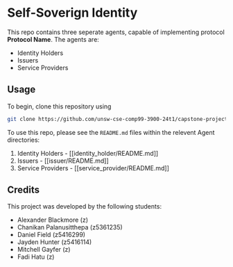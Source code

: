 # Self-Soverign Identity
This repo contains three seperate agents, capable of implementing protocol **Protocol Name**.
The agents are:
- Identity Holders
- Issuers
- Service Providers


## Usage
To begin, clone this repository using

```bash
git clone https://github.com/unsw-cse-comp99-3900-24t1/capstone-project-3900t11abookworms.git
```

To use this repo, please see the `README.md` files within the relevent Agent directories:
1. Identity Holders - [[identity_holder/README.md]]
2. Issuers - [[issuer/README.md]]
3. Service Providers - [[service_provider/README.md]]

## Credits

This project was developed by the following students:
 - Alexander Blackmore (z)
 - Chanikan Palanusitthepa (z5361235)
 - Daniel Field (z5416299)
 - Jayden Hunter (z5416114)
 - Mitchell Gayfer (z)
 - Fadi Hatu (z)
